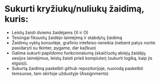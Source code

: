 # Sukurti kryžiukų/nuliukų žaidimą, kuris:
* Leistų žaisti dviems žaidėjams (X ir O)
* Teisingai fiksuotų žaidėjo laimėjimą ir stabdytų žaidimą
* Žaidimų vyktų konsolėje, grafinio intefeiso nereikia (nebent patys norite pasidaryti su tkinter, pygame, dar kažkuo)
* Galima sukurti papildomo funkcionalumą (skaičiuotų abiejų žaidėjų sesijos laimėjimus, leistų žaisti prieš kompiuterį (sukurti logiką, kaip jis elgsis)).
* Sukurtą žaidimą paskelbti github repozitorijoje, nuorodą paskelbti temsuose, tam skirtoje užduotyje (Assignments)